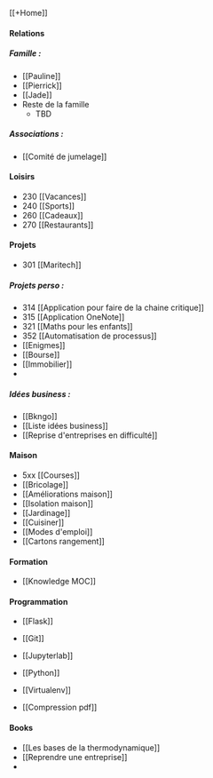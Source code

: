 [[+Home]]

#### Relations

##### Famille :
- [[Pauline]]
- [[Pierrick]]
- [[Jade]]
- Reste de la famille
	- TBD

##### Associations :
- [[Comité de jumelage]]

#### Loisirs
- 230 [[Vacances]]
- 240 [[Sports]]
- 260 [[Cadeaux]]
- 270 [[Restaurants]]

#### Projets

- 301 [[Maritech]]

##### Projets perso :
- 314 [[Application pour faire de la chaine critique]]
- 315 [[Application OneNote]]
- 321 [[Maths pour les enfants]]
- 352 [[Automatisation de processus]]
- [[Enigmes]]
- [[Bourse]]
- [[Immobilier]]
- 

##### Idées business :
- [[Bkngo]]
- [[Liste idées business]]
- [[Reprise d'entreprises en difficulté]]


#### Maison

- 5xx [[Courses]]
- [[Bricolage]]
- [[Améliorations maison]]
- [[Isolation maison]]
- [[Jardinage]]
- [[Cuisiner]]
- [[Modes d'emploi]]
- [[Cartons rangement]]


#### Formation
- [[Knowledge MOC]]


#### Programmation
- [[Flask]]
- [[Git]]
- [[Jupyterlab]]
- [[Python]]
- [[Virtualenv]]

- [[Compression pdf]]

#### Books
- [[Les bases de la thermodynamique]]
- [[Reprendre une entreprise]]
- 

